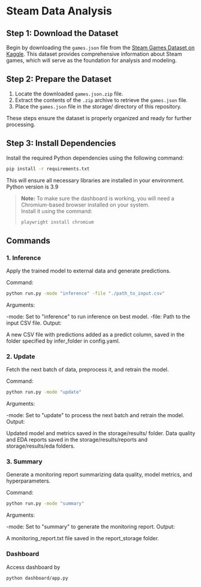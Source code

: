# Steam Data Analysis

## Step 1: Download the Dataset

Begin by downloading the `games.json` file from the [Steam Games Dataset on Kaggle](https://www.kaggle.com/datasets/fronkongames/steam-games-dataset). This dataset provides comprehensive information about Steam games, which will serve as the foundation for analysis and modeling.

## Step 2: Prepare the Dataset

1. Locate the downloaded `games.json.zip` file.
2. Extract the contents of the `.zip` archive to retrieve the `games.json` file.
3. Place the `games.json` file in the storage/ directory of this repository.

These steps ensure the dataset is properly organized and ready for further processing.

## Step 3: Install Dependencies

Install the required Python dependencies using the following command:

```bash
pip install -r requirements.txt
```

This will ensure all necessary libraries are installed in your environment. Python version is 3.9

> **Note:** To make sure the dashboard is working, you will need a Chromium-based browser installed on your system.  
> Install it using the command:  
> ```bash
> playwright install chromium
> ```

## Commands

### 1. Inference

Apply the trained model to external data and generate predictions.

Command:

```bash
python run.py -mode "inference" -file "./path_to_input.csv"
```

Arguments:

-mode: Set to "inference" to run inference on best model.
-file: Path to the input CSV file.
Output:

A new CSV file with predictions added as a predict column, saved in the folder specified by infer_folder in config.yaml.

### 2. Update

Fetch the next batch of data, preprocess it, and retrain the model.

Command:

```bash
python run.py -mode "update"
```

Arguments:

-mode: Set to "update" to process the next batch and retrain the model.
Output:

Updated model and metrics saved in the storage/results/ folder.
Data quality and EDA reports saved in the storage/results/reports and storage/results/eda folders.

### 3. Summary

Generate a monitoring report summarizing data quality, model metrics, and hyperparameters.

Command:

```bash
python run.py -mode "summary"
```

Arguments:

-mode: Set to "summary" to generate the monitoring report.
Output:

A monitoring_report.txt file saved in the report_storage folder.

### Dashboard

Access dashboard by

```
python dashboard/app.py
```
